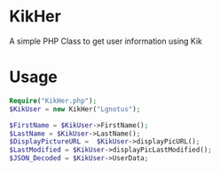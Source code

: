 # KikHer
A simple PHP Class to get user information using Kik

# Usage
```php
Require("KikHer.php");
$KikUser = new KikHer("Lgnotus");

$FirstName = $KikUser->FirstName();
$LastName = $KikUser->LastName();
$DisplayPictureURL =  $KikUser->displayPicURL();
$LastModified = $KikUser->displayPicLastModified();
$JSON_Decoded = $KikUser->UserData;
```
